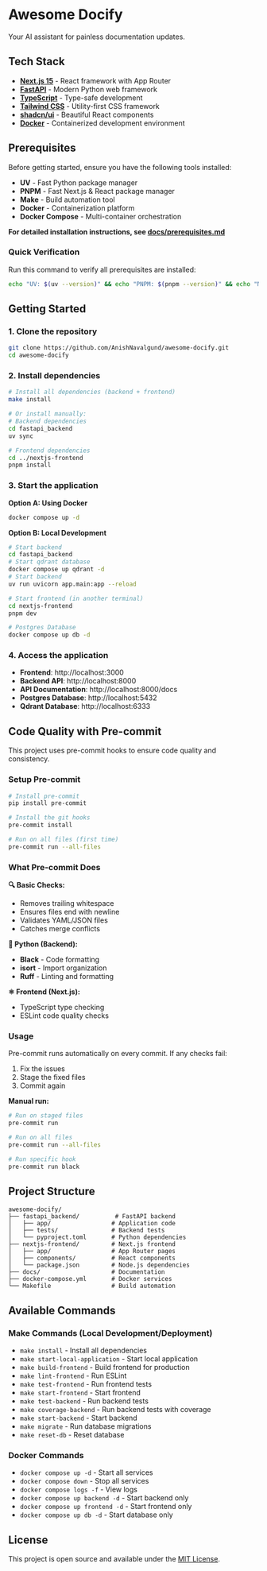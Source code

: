 # Awesome Docify

Your AI assistant for painless documentation updates.

## Tech Stack

- [**Next.js 15**](https://nextjs.org/) - React framework with App Router
- [**FastAPI**](https://fastapi.tiangolo.com/) - Modern Python web framework
- [**TypeScript**](https://www.typescriptlang.org/) - Type-safe development
- [**Tailwind CSS**](https://tailwindcss.com/) - Utility-first CSS framework
- [**shadcn/ui**](https://ui.shadcn.com/) - Beautiful React components
- [**Docker**](https://www.docker.com/) - Containerized development environment

## Prerequisites

Before getting started, ensure you have the following tools installed:

- **UV** - Fast Python package manager
- **PNPM** - Fast Next.js & React package manager
- **Make** - Build automation tool
- **Docker** - Containerization platform
- **Docker Compose** - Multi-container orchestration

**For detailed installation instructions, see [docs/prerequisites.md](docs/prerequisites.md)**

### Quick Verification

Run this command to verify all prerequisites are installed:

```bash
echo "UV: $(uv --version)" && echo "PNPM: $(pnpm --version)" && echo "Make: $(make --version)" && echo "Docker: $(docker --version)" && echo "Docker Compose: $(docker compose version)"
```

## Getting Started

### 1. Clone the repository
```bash
git clone https://github.com/AnishNavalgund/awesome-docify.git
cd awesome-docify
```

### 2. Install dependencies

```bash
# Install all dependencies (backend + frontend)
make install

# Or install manually:
# Backend dependencies
cd fastapi_backend
uv sync

# Frontend dependencies
cd ../nextjs-frontend
pnpm install
```

### 3. Start the application
**Option A: Using Docker**
```bash
docker compose up -d
```

**Option B: Local Development**
```bash
# Start backend
cd fastapi_backend
# Start qdrant database
docker compose up qdrant -d
# Start backend
uv run uvicorn app.main:app --reload

# Start frontend (in another terminal)
cd nextjs-frontend
pnpm dev

# Postgres Database
docker compose up db -d
```

### 4. Access the application
- **Frontend**: http://localhost:3000
- **Backend API**: http://localhost:8000
- **API Documentation**: http://localhost:8000/docs
- **Postgres Database**: http://localhost:5432
- **Qdrant Database**: http://localhost:6333

## Code Quality with Pre-commit

This project uses pre-commit hooks to ensure code quality and consistency.

### Setup Pre-commit

```bash
# Install pre-commit
pip install pre-commit

# Install the git hooks
pre-commit install

# Run on all files (first time)
pre-commit run --all-files
```

### What Pre-commit Does

**🔍 Basic Checks:**
- Removes trailing whitespace
- Ensures files end with newline
- Validates YAML/JSON files
- Catches merge conflicts

**🐍 Python (Backend):**
- **Black** - Code formatting
- **isort** - Import organization
- **Ruff** - Linting and formatting

**⚛️ Frontend (Next.js):**
- TypeScript type checking
- ESLint code quality checks

### Usage

Pre-commit runs automatically on every commit. If any checks fail:
1. Fix the issues
2. Stage the fixed files
3. Commit again

**Manual run:**
```bash
# Run on staged files
pre-commit run

# Run on all files
pre-commit run --all-files

# Run specific hook
pre-commit run black
```

## Project Structure

```
awesome-docify/
├── fastapi_backend/          # FastAPI backend
│   ├── app/                 # Application code
│   ├── tests/               # Backend tests
│   └── pyproject.toml       # Python dependencies
├── nextjs-frontend/         # Next.js frontend
│   ├── app/                 # App Router pages
│   ├── components/          # React components
│   └── package.json         # Node.js dependencies
├── docs/                    # Documentation
├── docker-compose.yml       # Docker services
└── Makefile                 # Build automation
```

## Available Commands

### Make Commands (Local Development/Deployment)
- `make install` - Install all dependencies
- `make start-local-application` - Start local application
- `make build-frontend` - Build frontend for production
- `make lint-frontend` - Run ESLint
- `make test-frontend` - Run frontend tests
- `make start-frontend` - Start frontend
- `make test-backend` - Run backend tests
- `make coverage-backend` - Run backend tests with coverage
- `make start-backend` - Start backend
- `make migrate` - Run database migrations
- `make reset-db` - Reset database

### Docker Commands
- `docker compose up -d` - Start all services
- `docker compose down` - Stop all services
- `docker compose logs -f` - View logs
- `docker compose up backend -d` - Start backend only
- `docker compose up frontend -d` - Start frontend only
- `docker compose up db -d` - Start database only


## License

This project is open source and available under the [MIT License](LICENSE.txt).
